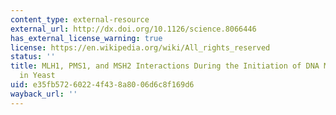 ```yaml
---
content_type: external-resource
external_url: http://dx.doi.org/10.1126/science.8066446
has_external_license_warning: true
license: https://en.wikipedia.org/wiki/All_rights_reserved
status: ''
title: MLH1, PMS1, and MSH2 Interactions During the Initiation of DNA Mismatch Repair
  in Yeast
uid: e35fb572-6022-4f43-8a80-06d6c8f169d6
wayback_url: ''
---
```

